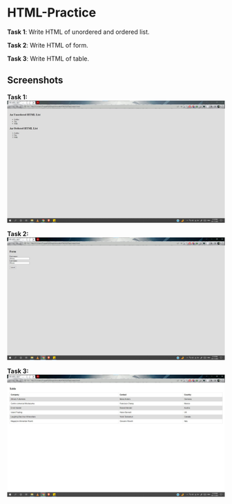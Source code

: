 # HTML-Practice

**Task 1**: Write HTML of unordered and ordered list.

**Task 2**: Write HTML of form.

**Task 3**: Write HTML of table.


## Screenshots

**Task 1:**
![App Screenshot](https://github.com/singhtirupati27/HTML-CSS-jQuery_Tasks/blob/main/HTML/images/html-task1.jpg)

**Task 2:**
![App Screenshot](https://github.com/singhtirupati27/HTML-CSS-jQuery_Tasks/blob/main/HTML/images/html-task2.jpg)

**Task 3:**
![App Screenshot](https://github.com/singhtirupati27/HTML-CSS-jQuery_Tasks/blob/main/HTML/images/html-task3.jpg)
